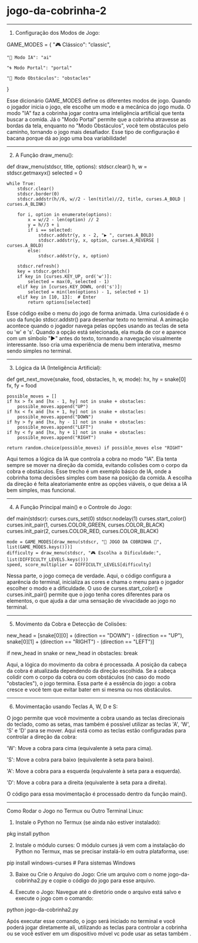 # jogo-da-cobrinha-2
---

1. Configuração dos Modos de Jogo:

GAME_MODES = {
    "🎮 Clássico": "classic",
    
    "🤖 Modo IA": "ai"
    
    "🌀 Modo Portal": "portal"
    
    "🚧 Modo Obstáculos": "obstacles"
}

Esse dicionário GAME_MODES define os diferentes modos de jogo. Quando o jogador inicia o jogo, ele escolhe um modo e a mecânica do jogo muda. O modo "IA" faz a cobrinha jogar contra uma inteligência artificial que tenta buscar a comida. Já o "Modo Portal" permite que a cobrinha atravesse as bordas da tela, enquanto no "Modo Obstáculos", você tem obstáculos pelo caminho, tornando o jogo mais desafiador. Esse tipo de configuração é bacana porque dá ao jogo uma boa variabilidade!


---

2. A Função draw_menu():

def draw_menu(stdscr, title, options):
    stdscr.clear()
    h, w = stdscr.getmaxyx()
    selected = 0

    while True:
        stdscr.clear()
        stdscr.border(0)
        stdscr.addstr(h//6, w//2 - len(title)//2, title, curses.A_BOLD | curses.A_BLINK)

        for i, option in enumerate(options):
            x = w//2 - len(option) // 2
            y = h//3 + i
            if i == selected:
                stdscr.addstr(y, x - 2, "▶ ", curses.A_BOLD)
                stdscr.addstr(y, x, option, curses.A_REVERSE | curses.A_BOLD)
            else:
                stdscr.addstr(y, x, option)

        stdscr.refresh()
        key = stdscr.getch()
        if key in [curses.KEY_UP, ord('w')]:
            selected = max(0, selected - 1)
        elif key in [curses.KEY_DOWN, ord('s')]:
            selected = min(len(options) - 1, selected + 1)
        elif key in [10, 13]:  # Enter
            return options[selected]

Esse código exibe o menu do jogo de forma animada. Uma curiosidade é o uso da função stdscr.addstr() para desenhar texto no terminal. A animação acontece quando o jogador navega pelas opções usando as teclas de seta ou 'w' e 's'. Quando a opção está selecionada, ela muda de cor e aparece com um símbolo "▶" antes do texto, tornando a navegação visualmente interessante. Isso cria uma experiência de menu bem interativa, mesmo sendo simples no terminal.


---

3. Lógica da IA (Inteligência Artificial):

def get_next_move(snake, food, obstacles, h, w, mode):
    hx, hy = snake[0]
    fx, fy = food

    possible_moves = []
    if hx > fx and [hx - 1, hy] not in snake + obstacles:
        possible_moves.append("UP")
    if hx < fx and [hx + 1, hy] not in snake + obstacles:
        possible_moves.append("DOWN")
    if hy > fy and [hx, hy - 1] not in snake + obstacles:
        possible_moves.append("LEFT")
    if hy < fy and [hx, hy + 1] not in snake + obstacles:
        possible_moves.append("RIGHT")

    return random.choice(possible_moves) if possible_moves else "RIGHT"

Aqui temos a lógica da IA que controla a cobra no modo "IA". Ela tenta sempre se mover na direção da comida, evitando colisões com o corpo da cobra e obstáculos. Esse trecho é um exemplo básico de IA, onde a cobrinha toma decisões simples com base na posição da comida. A escolha da direção é feita aleatoriamente entre as opções viáveis, o que deixa a IA bem simples, mas funcional.


---

4. A Função Principal main() e o Controle do Jogo:

def main(stdscr):
    curses.curs_set(0)
    stdscr.nodelay(1)
    curses.start_color()
    curses.init_pair(1, curses.COLOR_GREEN, curses.COLOR_BLACK)
    curses.init_pair(2, curses.COLOR_RED, curses.COLOR_BLACK)

    mode = GAME_MODES[draw_menu(stdscr, "🐍 JOGO DA COBRINHA 🐍", list(GAME_MODES.keys()))]
    difficulty = draw_menu(stdscr, "🎮 Escolha a Dificuldade:", list(DIFFICULTY_LEVELS.keys()))
    speed, score_multiplier = DIFFICULTY_LEVELS[difficulty]

Nessa parte, o jogo começa de verdade. Aqui, o código configura a aparência do terminal, inicializa as cores e chama o menu para o jogador escolher o modo e a dificuldade. O uso de curses.start_color() e curses.init_pair() permite que o jogo tenha cores diferentes para os elementos, o que ajuda a dar uma sensação de vivacidade ao jogo no terminal.


---

5. Movimento da Cobra e Detecção de Colisões:

new_head = [snake[0][0] + (direction == "DOWN") - (direction == "UP"),
            snake[0][1] + (direction == "RIGHT") - (direction == "LEFT")]

if new_head in snake or new_head in obstacles:
    break

Aqui, a lógica do movimento da cobra é processada. A posição da cabeça da cobra é atualizada dependendo da direção escolhida. Se a cabeça colidir com o corpo da cobra ou com obstáculos (no caso do modo "obstacles"), o jogo termina. Essa parte é a essência do jogo: a cobra cresce e você tem que evitar bater em si mesma ou nos obstáculos.


---

6. Movimentação usando Teclas A, W, D e S:

O jogo permite que você movimente a cobra usando as teclas direcionais do teclado, como as setas, mas também é possível utilizar as teclas 'A', 'W', 'S' e 'D' para se mover. Aqui está como as teclas estão configuradas para controlar a direção da cobra:

'W': Move a cobra para cima (equivalente à seta para cima).

'S': Move a cobra para baixo (equivalente à seta para baixo).

'A': Move a cobra para a esquerda (equivalente à seta para a esquerda).

'D': Move a cobra para a direita (equivalente à seta para a direita).


O código para essa movimentação é processado dentro da função main().


---

Como Rodar o Jogo no Termux ou Outro Terminal Linux:

1. Instale o Python no Termux (se ainda não estiver instalado):

pkg install python


2. Instale o módulo curses: O módulo curses já vem com a instalação do Python no Termux, mas se precisar instalá-lo em outra plataforma, use:

pip install windows-curses  # Para sistemas Windows


3. Baixe ou Crie o Arquivo do Jogo: Crie um arquivo com o nome jogo-da-cobrinha2.py e copie o código do jogo para esse arquivo.


4. Execute o Jogo: Navegue até o diretório onde o arquivo está salvo e execute o jogo com o comando:

python jogo-da-cobrinha2.py



Após executar esse comando, o jogo será iniciado no terminal e você poderá jogar diretamente ali, utilizando as teclas para controlar a cobrinha ou se você estiver em um dispositivo móvel vc pode usar as setas também .

 
